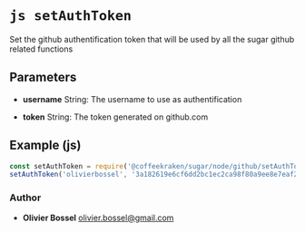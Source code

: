 


<!-- @namespace    sugar.node.github -->

# ```js setAuthToken ```


Set the github authentification token that will be used by all the sugar github related functions

## Parameters

- **username**  String: The username to use as authentification

- **token**  String: The token generated on github.com



## Example (js)

```js
const setAuthToken = require('@coffeekraken/sugar/node/github/setAuthToken');
setAuthToken('olivierbossel', '3a182619e6cf6dd2bc1ec2ca98f80a9ee8e7eaf2');
```


### Author
- **Olivier Bossel** <a href="mailto:olivier.bossel@gmail.com">olivier.bossel@gmail.com</a> 



